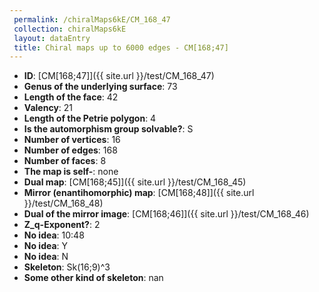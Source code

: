 ```yaml
--- 
 permalink: /chiralMaps6kE/CM_168_47 
 collection: chiralMaps6kE
 layout: dataEntry
 title: Chiral maps up to 6000 edges - CM[168;47]
---
```


- **ID**: [CM[168;47]]({{ site.url }}/test/CM_168_47)
- **Genus of the underlying surface**: 73
- **Length of the face**: 42
- **Valency**: 21
- **Length of the Petrie polygon**: 4
- **Is the automorphism group solvable?**: S
- **Number of vertices**: 16
- **Number of edges**: 168
- **Number of faces**: 8
- **The map is self-**: none
- **Dual map**: [CM[168;45]]({{ site.url }}/test/CM_168_45)
- **Mirror (enantihomorphic) map**: [CM[168;48]]({{ site.url }}/test/CM_168_48)
- **Dual of the mirror image**: [CM[168;46]]({{ site.url }}/test/CM_168_46)
- **Z_q-Exponent?**: 2
- **No idea**:  10:48
- **No idea**: Y
- **No idea**: N
- **Skeleton**: Sk(16;9)^3
- **Some other kind of skeleton**: nan
